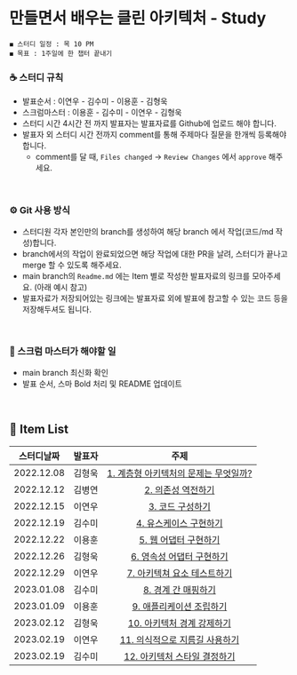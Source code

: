 # 만들면서 배우는 클린 아키텍처 - Study

    ◼︎ 스터디 일정 : 목 10 PM
    ◼︎ 목표 : 1주일에 한 챕터 끝내기
    
### ☕️ 스터디 규칙

- 발표순서 : 이연우 - 김수미 - 이용훈 - 김형욱
- 스크럼마스터 : 이용훈 - 김수미 - 이연우 - 김형욱
- 스터디 시간 4시간 전 까지 발표자는 발표자료를 Github에 업로드 해야 합니다.
- 발표자 외 스터디 시간 전까지 comment를 통해 주제마다 질문을 한개씩 등록해야 합니다.
    - comment를 달 때, `Files changed` → `Review Changes` 에서 `approve` 해주세요.
<br>

### ⚙️ Git 사용 방식

- 스터디원 각자 본인만의 branch를 생성하여 해당 branch 에서 작업(코드/md 작성)합니다.
- branch에서의 작업이 완료되었으면 해당 작업에 대한 PR을 날려, 스터디가 끝나고 merge 할 수 있도록 해주세요.
- main branch의 `Readme.md` 에는 Item 별로 작성한 발표자료의 링크를 모아주세요. (아래 예시 참고)
- 발표자료가 저장되어있는 링크에는 발표자료 외에 발표에 참고할 수 있는 코드 등을 저장해두셔도 됩니다.
<br>

### 📌 스크럼 마스터가 해야할 일

- main branch 최신화 확인
- 발표 순서, 스마 Bold 처리 및 README 업데이트
<br>


## 🍄 Item List

|   스터디날짜    | 발표자 |                                                                                                             주제                                                                                                              |
|:----------:|:---:|:---------------------------------------------------------------------------------------------------------------------------------------------------------------------------------------------------------------------------:|
| 2022.12.08 | 김형욱 | [1. 계층형 아키텍처의 문제는 무엇일까?](https://morning-paprika-8fa.notion.site/ee84e67d9a2c4801b43d5e62fd90979d) |
| 2022.12.12 | 김병연 | [2. 의존성 역전하기](https://github.com/Dev-Prison/Clean-Architecture/blob/main/src/main/java/com/clean/document/ch2/%EC%9D%98%EC%A1%B4%EC%84%B1%20%EC%97%AD%EC%A0%84%ED%95%98%EA%B8%B0.md) |
| 2022.12.15 | 이연우 | [3. 코드 구성하기](https://github.com/Dev-Prison/Clean-Architecture/blob/main/src/main/java/com/clean/document/ch3/ch3_%EC%BD%94%EB%93%9C_%EA%B5%AC%EC%84%B1%ED%95%98%EA%B8%B0.md) |
| 2022.12.19 | 김수미 | [4. 유스케이스 구현하기](https://github.com/Dev-Prison/Clean-Architecture/blob/main/src/main/java/com/clean/document/ch4/%EC%9C%A0%EC%8A%A4%EC%BC%80%EC%9D%B4%EC%8A%A4%20%EA%B5%AC%ED%98%84%ED%95%98%EA%B8%B0.md) |
| 2022.12.22 | 이용훈 | [5. 웹 어댑터 구현하기](https://github.com/Dev-Prison/Clean-Architecture/blob/main/src/main/java/com/clean/document/ch5/%EC%9B%B9%20%EC%96%B4%ED%83%AD%ED%84%B0%20%EA%B5%AC%ED%98%84%ED%95%98%EA%B8%B0.md) |
| 2022.12.26 | 김형욱 |   [6. 영속성 어댑터 구현하기](https://github.com/Dev-Prison/Clean-Architecture/blob/main/src/main/java/com/clean/document/ch6/%EC%98%81%EC%86%8D%EC%84%B1%20%EC%96%B4%EB%8C%91%ED%84%B0%20%EA%B5%AC%ED%98%84%ED%95%98%EA%B8%B0.md)    |
| 2022.12.29 | 이연우 | [7. 아키텍쳐 요소 테스트하기](https://github.com/Dev-Prison/Clean-Architecture/blob/main/src/main/java/com/clean/document/ch7/%EC%95%84%ED%82%A4%ED%85%8D%EC%B3%90%EC%9A%94%EC%86%8C_%ED%85%8C%EC%8A%A4%ED%8A%B8%ED%95%98%EA%B8%B0.md) |
| 2023.01.08 | 김수미 | [8. 경계 간 매핑하기](https://github.com/Dev-Prison/Clean-Architecture/blob/main/src/main/java/com/clean/document/ch8/%EA%B2%BD%EA%B3%84%20%EA%B0%84%20%EB%A7%A4%ED%95%91%ED%95%98%EA%B8%B0.md) |
| 2023.01.09 | 이용훈 | [9. 애플리케이션 조립하기](https://github.com/YHLEE9753/Clean-Architecture/blob/main/src/main/java/com/clean/document/ch9/%EC%95%A0%ED%94%8C%EB%A6%AC%EC%BC%80%EC%9D%B4%EC%85%98%20%EC%A1%B0%EB%A6%BD%ED%95%98%EA%B8%B0.md) |
| 2023.02.12 | 김형욱 | [10. 아키텍처 경계 강제하기](https://morning-paprika-8fa.notion.site/9dd979d053ba4b55bef38d2ba39f82f5) |
| 2023.02.19 | 이연우 | [11. 의식적으로 지름길 사용하기](https://github.com/Dev-Prison/Clean-Architecture/blob/5bd8e7d7c8e6e4169e83432ccfcd0c147aa0d18d/src/main/java/com/clean/document/end/%EB%A7%88%EB%AC%B4%EB%A6%AC.md) |
| 2023.02.19 | 김수미 | [12. 아키텍처 스타일 결정하기](https://cat-tungsten-c56.notion.site/4d01fb0e79704d56970be844576ee8e1) |
